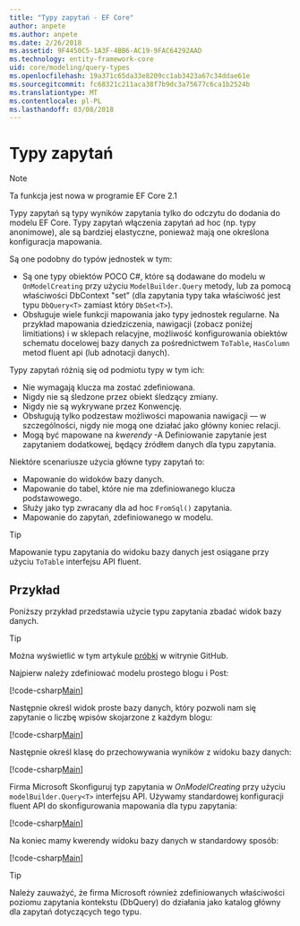 ```yaml
---
title: "Typy zapytań - EF Core"
author: anpete
ms.author: anpete
ms.date: 2/26/2018
ms.assetid: 9F4450C5-1A3F-4BB6-AC19-9FAC64292AAD
ms.technology: entity-framework-core
uid: core/modeling/query-types
ms.openlocfilehash: 19a371c65da33e8209cc1ab3423a67c34ddae61e
ms.sourcegitcommit: fc68321c211aca38f7b9dc3a75677c6ca1b2524b
ms.translationtype: MT
ms.contentlocale: pl-PL
ms.lasthandoff: 03/08/2018
---
```

# <a name="query-types"></a>Typy zapytań
> [!NOTE]
> Ta funkcja jest nowa w programie EF Core 2.1

Typy zapytań są typy wyników zapytania tylko do odczytu do dodania do modelu EF Core. Typy zapytań włączenia zapytań ad hoc (np. typy anonimowe), ale są bardziej elastyczne, ponieważ mają one określona konfiguracja mapowania.

Są one podobny do typów jednostek w tym:

- Są one typy obiektów POCO C#, które są dodawane do modelu w ```OnModelCreating``` przy użyciu ```ModelBuilder.Query``` metody, lub za pomocą właściwości DbContext "set" (dla zapytania typy taka właściwość jest typu ```DbQuery<T>``` zamiast który ```DbSet<T>```).
- Obsługuje wiele funkcji mapowania jako typy jednostek regularne. Na przykład mapowania dziedziczenia, nawigacji (zobacz poniżej limitiations) i w sklepach relacyjne, możliwość konfigurowania obiektów schematu docelowej bazy danych za pośrednictwem ```ToTable```, ```HasColumn``` metod fluent api (lub adnotacji danych).

Typy zapytań różnią się od podmiotu typy w tym ich:

- Nie wymagają klucza ma zostać zdefiniowana.
- Nigdy nie są śledzone przez obiekt śledzący zmiany.
- Nigdy nie są wykrywane przez Konwencję.
- Obsługują tylko podzestaw możliwości mapowania nawigacji — w szczególności, nigdy nie mogą one działać jako główny koniec relacji.
- Mogą być mapowane na _kwerendy_ -A Definiowanie zapytanie jest zapytaniem dodatkowej, będący źródłem danych dla typu zapytania.

Niektóre scenariusze użycia główne typy zapytań to:

- Mapowanie do widoków bazy danych.
- Mapowanie do tabel, które nie ma zdefiniowanego klucza podstawowego.
- Służy jako typ zwracany dla ad hoc ```FromSql()``` zapytania.
- Mapowanie do zapytań, zdefiniowanego w modelu.

> [!TIP]
> Mapowanie typu zapytania do widoku bazy danych jest osiągane przy użyciu ```ToTable``` interfejsu API fluent.

## <a name="example"></a>Przykład

Poniższy przykład przedstawia użycie typu zapytania zbadać widok bazy danych.

> [!TIP]
> Można wyświetlić w tym artykule [próbki](https://github.com/aspnet/EntityFrameworkCore/tree/dev/samples/QueryTypes) w witrynie GitHub.

Najpierw należy zdefiniować modelu prostego blogu i Post:

[!code-csharp[Main](../../../efcore-dev/samples/QueryTypes/Program.cs#Entities)]

Następnie określ widok proste bazy danych, który pozwoli nam się zapytanie o liczbę wpisów skojarzone z każdym blogu:

[!code-csharp[Main](../../../efcore-dev/samples/QueryTypes/Program.cs#View)]

Następnie określ klasę do przechowywania wyników z widoku bazy danych:

[!code-csharp[Main](../../../efcore-dev/samples/QueryTypes/Program.cs#QueryType)]

Firma Microsoft Skonfiguruj typ zapytania w _OnModelCreating_ przy użyciu ```modelBuilder.Query<T>``` interfejsu API.
Używamy standardowej konfiguracji fluent API do skonfigurowania mapowania dla typu zapytania:

[!code-csharp[Main](../../../efcore-dev/samples/QueryTypes/Program.cs#Configuration)]

Na koniec mamy kwerendy widoku bazy danych w standardowy sposób:

[!code-csharp[Main](../../../efcore-dev/samples/QueryTypes/Program.cs#Query)]

> [!TIP]
> Należy zauważyć, że firma Microsoft również zdefiniowanych właściwości poziomu zapytania kontekstu (DbQuery) do działania jako katalog główny dla zapytań dotyczących tego typu.
